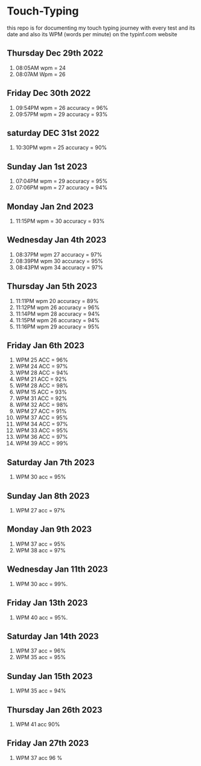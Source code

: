 # Touch-Typing
this repo is for documenting my touch typing journey with every test and its date and also its WPM (words per minute) on the typinf.com website



## Thursday Dec 29th 2022
1. 08:05AM wpm = 24
2. 08:07AM Wpm = 26

## Friday Dec 30th 2022
1. 09:54PM wpm = 26 accuracy = 96%
2. 09:57PM wpm = 29 accuracy = 93%

## saturday DEC 31st 2022
1. 10:30PM wpm = 25 accuracy = 90%

## Sunday Jan 1st 2023
1. 07:04PM wpm = 29 accuracy = 95%
2. 07:06PM wpm = 27 accuracy = 94%

## Monday Jan 2nd 2023
1. 11:15PM wpm = 30 accuracy = 93%

## Wednesday Jan 4th 2023
1. 08:37PM wpm 27 accuracy = 97%
2. 08:39PM wpm 30 accuracy = 95%
3. 08:43PM wpm 34 accuracy = 97%

## Thursday Jan 5th 2023
1. 11:11PM wpm 20 accuracy = 89%
2. 11:12PM wpm 26 accuracy = 96%
3. 11:14PM wpm 28 accuracy = 94%
4. 11:15PM wpm 26 accuracy = 94%
5. 11:16PM wpm 29 accuracy = 95%


## Friday Jan 6th 2023
1. WPM 25 ACC = 96%
2. WPM 24 ACC = 97%
3. WPM 28 ACC = 94%
4. WPM 21 ACC = 92%
5. WPM 28 ACC = 98%
6. WPM 15 ACC = 93%
7. WPM 31 ACC = 92%
8. WPM 32 ACC = 98%
9. WPM 27 ACC = 91%
10. WPM 37 ACC = 95%
11. WPM 34 ACC = 97%
12. WPM 33 ACC = 95%
13. WPM 36 ACC = 97%
14. WPM 39 ACC = 99%

## Saturday Jan 7th 2023
1. WPM 30 acc = 95%

## Sunday Jan 8th 2023
1. WPM 27 acc = 97%

## Monday Jan 9th 2023
1. WPM 37 acc = 95%
2. WPM 38 acc = 97%

## Wednesday Jan 11th 2023
1. WPM 30 acc = 99%.

## Friday Jan 13th 2023
1. WPM 40 acc = 95%.

## Saturday Jan 14th 2023

1. WPM 37 acc = 96%
2. WPM 35 acc = 95%

## Sunday Jan 15th 2023

1. WPM 35 acc = 94%


## Thursday Jan 26th 2023

1. WPM 41 acc 90%

## Friday Jan 27th 2023

1. WPM 37 acc 96 %

